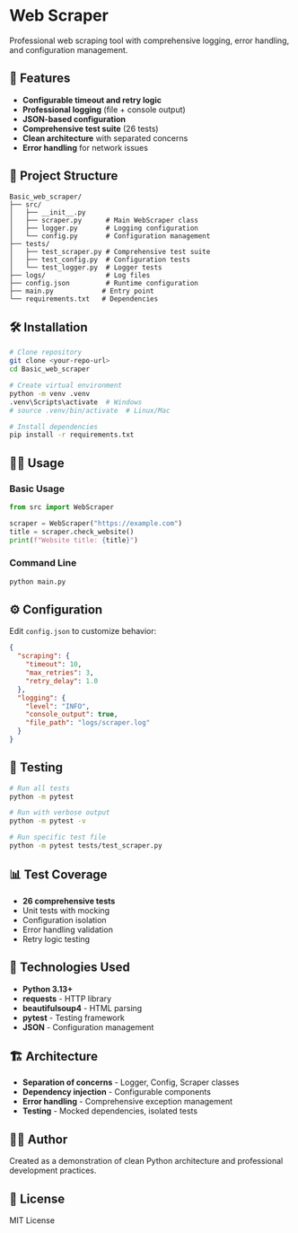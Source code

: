 # Web Scraper

Professional web scraping tool with comprehensive logging, error handling, and configuration management.

## 🚀 Features

- **Configurable timeout and retry logic**
- **Professional logging** (file + console output)
- **JSON-based configuration**
- **Comprehensive test suite** (26 tests)
- **Clean architecture** with separated concerns
- **Error handling** for network issues

## 📁 Project Structure

```
Basic_web_scraper/
├── src/
│   ├── __init__.py
│   ├── scraper.py      # Main WebScraper class
│   ├── logger.py       # Logging configuration
│   └── config.py       # Configuration management
├── tests/
│   ├── test_scraper.py # Comprehensive test suite
│   ├── test_config.py  # Configuration tests
│   └── test_logger.py  # Logger tests
├── logs/               # Log files
├── config.json         # Runtime configuration
├── main.py            # Entry point
└── requirements.txt   # Dependencies
```

## 🛠️ Installation

```bash
# Clone repository
git clone <your-repo-url>
cd Basic_web_scraper

# Create virtual environment
python -m venv .venv
.venv\Scripts\activate  # Windows
# source .venv/bin/activate  # Linux/Mac

# Install dependencies
pip install -r requirements.txt
```

## 🏃‍♂️ Usage

### Basic Usage

```python
from src import WebScraper

scraper = WebScraper("https://example.com")
title = scraper.check_website()
print(f"Website title: {title}")
```

### Command Line

```bash
python main.py
```

## ⚙️ Configuration

Edit `config.json` to customize behavior:

```json
{
  "scraping": {
    "timeout": 10,
    "max_retries": 3,
    "retry_delay": 1.0
  },
  "logging": {
    "level": "INFO",
    "console_output": true,
    "file_path": "logs/scraper.log"
  }
}
```

## 🧪 Testing

```bash
# Run all tests
python -m pytest

# Run with verbose output
python -m pytest -v

# Run specific test file
python -m pytest tests/test_scraper.py
```

## 📊 Test Coverage

- **26 comprehensive tests**
- Unit tests with mocking
- Configuration isolation
- Error handling validation
- Retry logic testing

## 🔧 Technologies Used

- **Python 3.13+**
- **requests** - HTTP library
- **beautifulsoup4** - HTML parsing
- **pytest** - Testing framework
- **JSON** - Configuration management

## 🏗️ Architecture

- **Separation of concerns** - Logger, Config, Scraper classes
- **Dependency injection** - Configurable components
- **Error handling** - Comprehensive exception management
- **Testing** - Mocked dependencies, isolated tests

## 👨‍💻 Author

Created as a demonstration of clean Python architecture and professional development practices.

## 📝 License

MIT License
